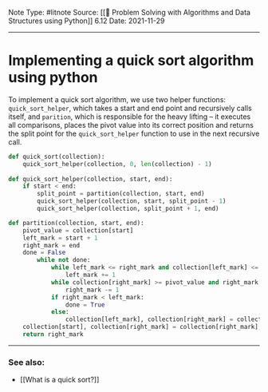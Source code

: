 Note Type: #litnote
Source: [[📖 Problem Solving with Algorithms and Data Structures using Python]] 6.12
Date: 2021-11-29

---
# Implementing a quick sort algorithm using python
To implement a quick sort algorithm, we use two helper functions: `quick_sort_helper`, which takes a start and end point and recursively calls itself, and `parition`, which is responsible for the heavy lifting – it executes all comparisons, places the pivot value into its correct position and returns the split point for the `quick_sort_helper` function to use in the next recursive call.

```python
def quick_sort(collection):
	quick_sort_helper(collection, 0, len(collection) - 1)
 
def quick_sort_helper(collection, start, end):
	if start < end:
		split_point = partition(collection, start, end)
		quick_sort_helper(collection, start, split_point - 1)
		quick_sort_helper(collection, split_point + 1, end)

def partition(collection, start, end):
	pivot_value = collection[start]
	left_mark = start + 1
	right_mark = end
	done = False
		while not done:
			while left_mark <= right_mark and collection[left_mark] <= pivot_value:
				left_mark += 1
			while collection[right_mark] >= pivot_value and right_mark >= left_mark:
				right_mark -= 1
			if right_mark < left_mark:
				done = True
			else:
				collection[left_mark], collection[right_mark] = collection[right_mark], collection[left_mark]
	collection[start], collection[right_mark] = collection[right_mark], collection[start]
	return right_mark
```

---
### See also:
- [[What is a quick sort?]]